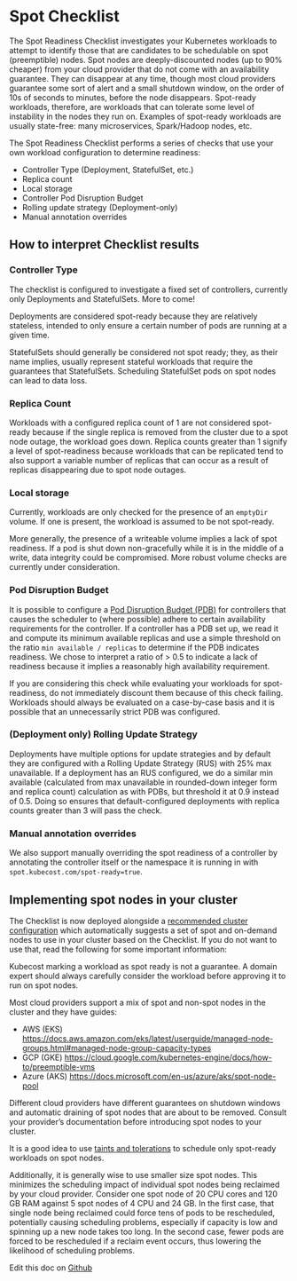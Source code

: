 Spot Checklist
==============

The Spot Readiness Checklist investigates your Kubernetes workloads to attempt
to identify those that are candidates to be schedulable on spot (preemptible)
nodes. Spot nodes are deeply-discounted nodes (up to 90% cheaper) from your
cloud provider that do not come with an availability guarantee. They can
disappear at any time, though most cloud providers guarantee some sort of alert
and a small shutdown window, on the order of 10s of seconds to minutes, before
the node disappears. Spot-ready workloads, therefore, are workloads that can
tolerate some level of instability in the nodes they run on. Examples of
spot-ready workloads are usually state-free: many microservices, Spark/Hadoop
nodes, etc.

The Spot Readiness Checklist performs a series of checks that use your own workload
configuration to determine readiness:

- Controller Type (Deployment, StatefulSet, etc.)
- Replica count
- Local storage
- Controller Pod Disruption Budget
- Rolling update strategy (Deployment-only)
- Manual annotation overrides

## How to interpret Checklist results

### Controller Type

The checklist is configured to investigate a fixed set of controllers, currently
only Deployments and StatefulSets. More to come!

Deployments are considered spot-ready because they are relatively stateless,
intended to only ensure a certain number of pods are running at a given time.

StatefulSets should generally be considered not spot ready; they, as their
name implies, usually represent stateful workloads that require the guarantees
that StatefulSets. Scheduling StatefulSet pods on spot nodes can lead to data
loss.


### Replica Count

Workloads with a configured replica count of 1 are not considered spot-ready
because if the single replica is removed from the cluster due to a spot node
outage, the workload goes down. Replica counts greater than 1 signify a level
of spot-readiness because workloads that can be replicated tend to also support
a variable number of replicas that can occur as a result of replicas disappearing
due to spot node outages.


### Local storage

Currently, workloads are only checked for the presence of an `emptyDir` volume. If
one is present, the workload is assumed to be not spot-ready.

More generally, the presence of a writeable volume implies a lack of spot readiness.
If a pod is shut down non-gracefully while it is in the middle of a write, data
integrity could be compromised. More robust volume checks are currently under
consideration.

### Pod Disruption Budget

It is possible to configure a [Pod Disruption Budget (PDB)](https://kubernetes.io/docs/tasks/run-application/configure-pdb/)
for controllers that causes the scheduler to (where possible) adhere to certain
availability requirements for the controller. If a controller has a PDB set up,
we read it and compute its minimum available replicas and use a simple threshold
on the ratio `min available / replicas` to determine if the PDB indicates
readiness. We chose to interpret a ratio of > 0.5 to indicate a lack of
readiness because it implies a reasonably high availability requirement.

If you are considering this check while evaluating your workloads for spot-readiness,
do not immediately discount them because of this check failing. Workloads should
always be evaluated on a case-by-case basis and it is possible that an unnecessarily
strict PDB was configured.


### (Deployment only) Rolling Update Strategy

Deployments have multiple options for update strategies and by default they
are configured with a Rolling Update Strategy (RUS) with 25% max unavailable. If
a deployment has an RUS configured, we do a similar min available (calculated from
max unavailable in rounded-down integer form and replica count) calculation as
with PDBs, but threshold it at 0.9 instead of 0.5. Doing so ensures that
default-configured deployments with replica counts greater than 3 will pass the
check.


### Manual annotation overrides

We also support manually overriding the spot readiness of a controller by annotating
the controller itself or the namespace it is running in with
`spot.kubecost.com/spot-ready=true`.


## Implementing spot nodes in your cluster

The Checklist is now deployed alongside a [recommended cluster configuration](./spot-cluster-sizing.md)
which automatically suggests a set of spot and on-demand nodes to use in your cluster
based on the Checklist. If you do not want to use that, read the following for
some important information:

Kubecost marking a workload as spot ready is not a guarantee. A domain expert should
always carefully consider the workload before approving it to run on spot nodes.

Most cloud providers support a mix of spot and non-spot nodes in the cluster and
they have guides:

- AWS (EKS) <https://docs.aws.amazon.com/eks/latest/userguide/managed-node-groups.html#managed-node-group-capacity-types>
- GCP (GKE) <https://cloud.google.com/kubernetes-engine/docs/how-to/preemptible-vms>
- Azure (AKS) <https://docs.microsoft.com/en-us/azure/aks/spot-node-pool>

Different cloud providers have different guarantees on shutdown windows and automatic
draining of spot nodes that are about to be removed. Consult your provider&rsquo;s
documentation before introducing spot nodes to your cluster.

It is a good idea to use [taints and tolerations](https://kubernetes.io/docs/concepts/scheduling-eviction/taint-and-toleration/) to schedule only spot-ready
workloads on spot nodes.

Additionally, it is generally wise to use smaller size spot nodes. This
minimizes the scheduling impact of individual spot nodes being reclaimed by your
cloud provider. Consider one spot node of 20 CPU cores and 120 GB RAM against 5
spot nodes of 4 CPU and 24 GB. In the first case, that single node being
reclaimed could force tens of pods to be rescheduled, potentially causing
scheduling problems, especially if capacity is low and spinning up a new node
takes too long. In the second case, fewer pods are forced to be rescheduled if a
reclaim event occurs, thus lowering the likelihood of scheduling problems.

Edit this doc on [Github](https://github.com/kubecost/docs/blob/main/spot-checklist.md)

<!--- {"article":"4407595980311","section":"4402815656599","permissiongroup":"1500001277122"} --->